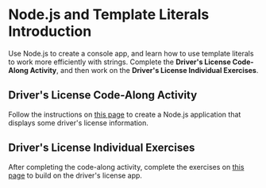 # Node.js and Template Literals Introduction
Use Node.js to create a console app, and learn how to use template literals to work more efficiently with strings. Complete the **Driver's License Code-Along Activity**, and then work on the **Driver's License Individual Exercises**.

## Driver's License Code-Along Activity
Follow the instructions on [this page](DriversLicenseCodeAlong.md) to create a Node.js application that displays some driver's license information.

## Driver's License Individual Exercises
After completing the code-along activity, complete the exercises on [this page](DriversLicenseIndividualExercises.md) to build on the driver's license app.